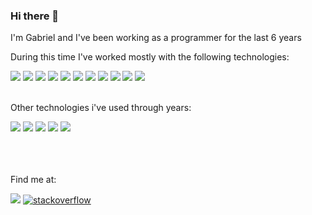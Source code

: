 ### Hi there 👋

<span>I'm Gabriel and I've been working as a programmer for the last 6 years</span>

<p>During this time I've worked mostly with the following technologies:</p>
<span>
    <img src="https://img.shields.io/badge/React-darkblue?style=for-the-badge&logo=React&logoColor=white" target="_blank"/>
    <img src="https://img.shields.io/badge/nodeJS-darkgreen?style=for-the-badge&logo=node.js&logoColor=white" target="_blank"/>
    <img src="https://img.shields.io/badge/Typescript-blue?style=for-the-badge&logo=Typescript&logoColor=white" target="_blank"/>
    <img src="https://img.shields.io/badge/NESTjs-red?style=for-the-badge&logo=nestjs&logoColor=white" target="_blank"/>
    <img src="https://img.shields.io/badge/docker-black?style=for-the-badge&logo=docker&logoColor=white" target="_blank"/>
    <img src="https://img.shields.io/badge/-ElasticSearch-005571?style=for-the-badge&logo=elasticsearch" target="_blank"/>
    <img src="https://img.shields.io/badge/Rabbitmq-FF6600?style=for-the-badge&logo=rabbitmq&logoColor=white" target="_blank"/>
    <img src="https://img.shields.io/badge/rxjs-%23B7178C.svg?style=for-the-badge&logo=reactivex&logoColor=white" target="_blank"/>
    <img src="https://img.shields.io/badge/redux-purple?style=for-the-badge&logo=redux&logoColor=black" target="_blank"/>
    <img src="https://img.shields.io/badge/jenkins-%232C5263.svg?style=for-the-badge&logo=jenkins&logoColor=white" target="_blank"/>
    <img src="https://img.shields.io/badge/react%20native-darkblue?style=for-the-badge&logo=react&logoColor=white" target="_blank"/>
</span></br></br>

<p>Other technologies i've used through years:</p>
<span>
    <img src="https://img.shields.io/badge/webpack-turquoise?style=for-the-badge&logo=webpack&logoColor=white" />
    <img src="https://img.shields.io/badge/vue-green?style=for-the-badge&logo=vue.js&logoColor=white" target="_blank"/>
    <img src="https://img.shields.io/badge/p5.js-ED225D?style=for-the-badge&logo=p5.js&logoColor=FFFFFF" target="_blank"/>
    <img src="https://img.shields.io/badge/C++-black?style=for-the-badge&logo=Cplusplus&logoColor=white" target="_blank"/>
    <img src="https://img.shields.io/badge/nginx-%23009639.svg?style=for-the-badge&logo=nginx&logoColor=white"/>
</span></br></br>

</br>
</br>

<span>Find me at:</span>
<div>
    <a href="https://br.linkedin.com/in/gabriel-nadaleti"><img src="https://img.shields.io/badge/linkedin-blue?style=for-the-badge&logo=linkedin&logoColor=white" target="_blank"></a>
    <a href="https://stackoverflow.com/users/11374183/kakiz"><img src="https://img.shields.io/badge/stack%20overflow-ef8236?style=for-the-badge&logo=stackoverflow&logoColor=white" alt="stackoverflow"/></a>
</div>
